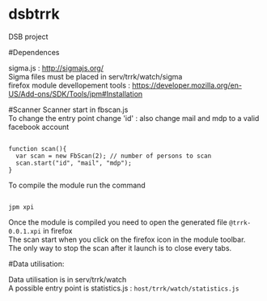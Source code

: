 # dsbtrrk
DSB project

#Dependences

sigma.js : http://sigmajs.org/<br>
Sigma files must be placed in serv/trrk/watch/sigma<br>
firefox module devellopement tools : https://developer.mozilla.org/en-US/Add-ons/SDK/Tools/jpm#Installation

#Scanner
Scanner start in fbscan.js<br>
To change the entry point change 'id' : also change mail and mdp to a valid facebook account<br>
<pre><code>
function scan(){
  var scan = new FbScan(2); // number of persons to scan
  scan.start("id", "mail", "mdp");
}
</pre></code>

To compile the module run the command
<pre><code>
jpm xpi
</pre></code>
Once the module is compiled you need to open the generated file <code>@trrk-0.0.1.xpi</code> in firefox<br>
The scan start when you click on the firefox icon in the module toolbar.<br>
The only way to stop the scan after it launch is to close every tabs.<br>

#Data utilisation:

Data utilisation is in serv/trrk/watch<br>
A possible entry point is statistics.js : <code>host/trrk/watch/statistics.js</code>
